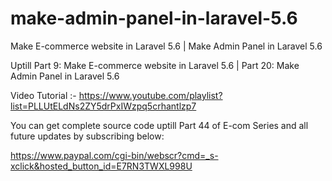 # make-admin-panel-in-laravel-5.6
Make E-commerce website in Laravel 5.6 | Make Admin Panel in Laravel 5.6

Uptill Part 9: Make E-commerce website in Laravel 5.6 | Part 20: Make Admin Panel in Laravel 5.6

Video Tutorial :- https://www.youtube.com/playlist?list=PLLUtELdNs2ZY5drPxIWzpq5crhantlzp7

You can get complete source code uptill Part 44 of E-com Series and all future updates by subscribing below:

https://www.paypal.com/cgi-bin/webscr?cmd=_s-xclick&hosted_button_id=E7RN3TWXL998U




